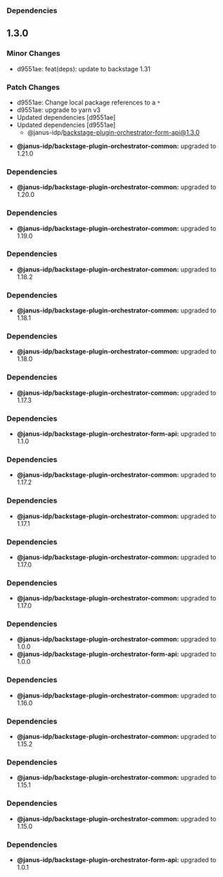 ### Dependencies

## 1.3.0

### Minor Changes

- d9551ae: feat(deps): update to backstage 1.31

### Patch Changes

- d9551ae: Change local package references to a `*`
- d9551ae: upgrade to yarn v3
- Updated dependencies [d9551ae]
- Updated dependencies [d9551ae]
  - @janus-idp/backstage-plugin-orchestrator-form-api@1.3.0

* **@janus-idp/backstage-plugin-orchestrator-common:** upgraded to 1.21.0

### Dependencies

- **@janus-idp/backstage-plugin-orchestrator-common:** upgraded to 1.20.0

### Dependencies

- **@janus-idp/backstage-plugin-orchestrator-common:** upgraded to 1.19.0

### Dependencies

- **@janus-idp/backstage-plugin-orchestrator-common:** upgraded to 1.18.2

### Dependencies

- **@janus-idp/backstage-plugin-orchestrator-common:** upgraded to 1.18.1

### Dependencies

- **@janus-idp/backstage-plugin-orchestrator-common:** upgraded to 1.18.0

### Dependencies

- **@janus-idp/backstage-plugin-orchestrator-common:** upgraded to 1.17.3

### Dependencies

- **@janus-idp/backstage-plugin-orchestrator-form-api:** upgraded to 1.1.0

### Dependencies

- **@janus-idp/backstage-plugin-orchestrator-common:** upgraded to 1.17.2

### Dependencies

- **@janus-idp/backstage-plugin-orchestrator-common:** upgraded to 1.17.1

### Dependencies

- **@janus-idp/backstage-plugin-orchestrator-common:** upgraded to 1.17.0

### Dependencies

- **@janus-idp/backstage-plugin-orchestrator-common:** upgraded to 1.17.0

### Dependencies

- **@janus-idp/backstage-plugin-orchestrator-common:** upgraded to 1.0.0
- **@janus-idp/backstage-plugin-orchestrator-form-api:** upgraded to 1.0.0

### Dependencies

- **@janus-idp/backstage-plugin-orchestrator-common:** upgraded to 1.16.0

### Dependencies

- **@janus-idp/backstage-plugin-orchestrator-common:** upgraded to 1.15.2

### Dependencies

- **@janus-idp/backstage-plugin-orchestrator-common:** upgraded to 1.15.1

### Dependencies

- **@janus-idp/backstage-plugin-orchestrator-common:** upgraded to 1.15.0

### Dependencies

- **@janus-idp/backstage-plugin-orchestrator-form-api:** upgraded to 1.0.1
